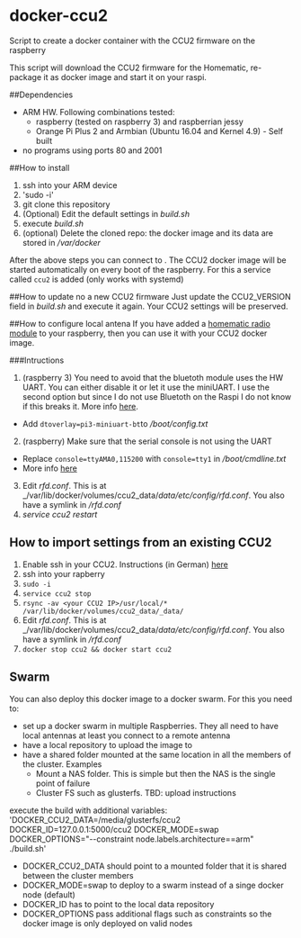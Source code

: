 # docker-ccu2
Script to create a docker container with the CCU2 firmware on the raspberry

This script will download the CCU2 firmware for the Homematic, re-package it as docker image and start it on your raspi.

##Dependencies

* ARM HW. Following combinations tested:
  * raspberry (tested on raspberry 3) and raspberrian jessy
  * Orange Pi Plus 2 and Armbian (Ubuntu 16.04 and Kernel 4.9) - Self built
* no programs using ports 80 and 2001

##How to install
1. ssh into your ARM device
2. 'sudo -i'
3. git clone this repository
4. (Optional) Edit the default settings in _build.sh_
5. execute _build.sh_
6. (optional) Delete the cloned repo: the docker image and its data are stored in _/var/docker_

After the above steps you can connect to <IP address of your raspberry>. The CCU2 docker image will be started automatically on every boot of the raspberry. For this a service called `ccu2` is added (only works with systemd)

##How to update no a new CCU2 firmware
Just update the CCU2_VERSION field in _build.sh_ and execute it again. Your CCU2 settings will be preserved.

##How to configure local antena
If you have added a [homematic radio module](http://www.elv.de/homematic-funkmodul-fuer-raspberry-pi-bausatz.html) to your raspberry, then you can use it with your CCU2 docker image.

###Intructions
1. (raspberry 3) You need to avoid that the bluetoth module uses the HW UART. You can either disable it or let it use the miniUART. I use the second option but since I do not use Bluetoth on the Raspi I do not know if this breaks it. More info [here](http://raspberrypi.stackexchange.com/questions/45570/how-do-i-make-serial-work-on-the-raspberry-pi3).
  * Add `dtoverlay=pi3-miniuart-bt`to _/boot/config.txt_
2. (raspberry) Make sure that the serial console is not using the UART
  * Replace `console=ttyAMA0,115200` with `console=tty1` in _/boot/cmdline.txt_
  * More info [here](http://raspberrypihobbyist.blogspot.de/2012/08/raspberry-pi-serial-port.html)
3. Edit _rfd.conf_. This is at _/var/lib/docker/volumes/ccu2_data/_data/etc/config/rfd.conf_. You also have a symlink in _<git checkout>/rfd.conf_
4. _service ccu2 restart_

## How to import settings from an existing CCU2
1. Enable ssh in your CCU2. Instructions (in German) [here](https://www.homematic-inside.de/tecbase/homematic/generell/item/zugriff-auf-das-dateisystem-der-ccu-2)
2. ssh into your rapberry
3. `sudo -i`
4. `service ccu2 stop`
5. `rsync -av <your CCU2 IP>/usr/local/*  /var/lib/docker/volumes/ccu2_data/_data/`
6. Edit _rfd.conf_. This is at _/var/lib/docker/volumes/ccu2_data/_data/etc/config/rfd.conf_. You also have a symlink in _<git checkout>/rfd.conf_
8. `docker stop ccu2 && docker start ccu2`

## Swarm
You can also deploy this docker image to a docker swarm. For this you need to:
* set up a docker swarm in multiple Raspberries. They all need to have local antennas at least you connect to a remote antenna
* have a local repository to upload the image to
* have a shared folder mounted at the same location in all the members of the cluster. Examples
  * Mount a NAS folder. This is simple but then the NAS is the single point of failure
  * Cluster FS such as glusterfs. TBD: upload instructions

execute the build with additional variables:
'DOCKER_CCU2_DATA=/media/glusterfs/ccu2 DOCKER_ID=127.0.0.1:5000/ccu2 DOCKER_MODE=swap DOCKER_OPTIONS="--constraint node.labels.architecture==arm" ./build.sh'

* DOCKER_CCU2_DATA should point to a mounted folder that it is shared between the cluster members
* DOCKER_MODE=swap to deploy to a swarm instead of a singe docker node (default)
* DOCKER_ID has to point to the local data repository
* DOCKER_OPTIONS pass additional flags such as constraints so the docker image is only deployed on valid nodes
